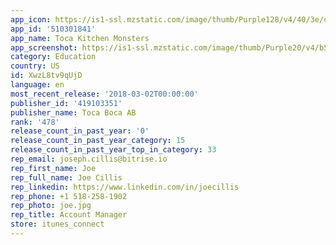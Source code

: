 ```yaml
---
app_icon: https://is1-ssl.mzstatic.com/image/thumb/Purple128/v4/40/3e/de/403ede6e-c1af-8d4b-1d99-f8b8b1feba15/mzl.zxzroolx.png/1024x1024bb.png
app_id: '510301841'
app_name: Toca Kitchen Monsters
app_screenshot: https://is1-ssl.mzstatic.com/image/thumb/Purple20/v4/b5/16/7c/b5167c29-defe-89dc-639f-2df4220719ad/pr_source.png/2208x1242bb.png
category: Education
country: US
id: XwzL8tv9qUjD
language: en
most_recent_release: '2018-03-02T00:00:00'
publisher_id: '419103351'
publisher_name: Toca Boca AB
rank: '478'
release_count_in_past_year: '0'
release_count_in_past_year_category: 15
release_count_in_past_year_top_in_category: 33
rep_email: joseph.cillis@bitrise.io
rep_first_name: Joe
rep_full_name: Joe Cillis
rep_linkedin: https://www.linkedin.com/in/joecillis
rep_phone: +1 518-258-1902
rep_photo: joe.jpg
rep_title: Account Manager
store: itunes_connect
---
```

